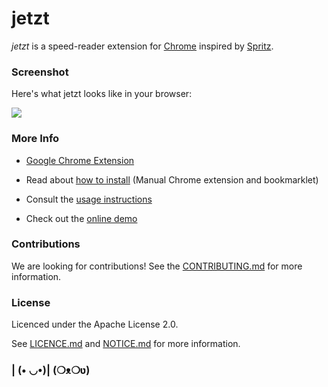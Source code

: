 # jetzt

*jetzt* is a speed-reader extension for [Chrome](http://google.com/chrome) inspired by [Spritz](http://www.spritzinc.com/).

### Screenshot

Here's what jetzt looks like in your browser:

![](img/screenshot.png)

### More Info

- [Google Chrome Extension](https://chrome.google.com/webstore/detail/speed-reader/mopleljddigalhljmbidplhdhgmafemi)

- Read about [how to install](https://ds300.github.io/jetzt/#install) (Manual Chrome extension and bookmarklet)

- Consult the [usage instructions](https://ds300.github.io/jetzt/#use)

- Check out the [online demo](http://ds300.github.com/jetzt/demo.html)

### Contributions

We are looking for contributions! See the [CONTRIBUTING.md](CONTRIBUTING.md) for more information.

### License

Licenced under the Apache License 2.0.

See [LICENCE.md](LICENSE.md) and [NOTICE.md](NOTICE.md) for more information.

### | (• ◡•)| (❍ᴥ❍ʋ)
